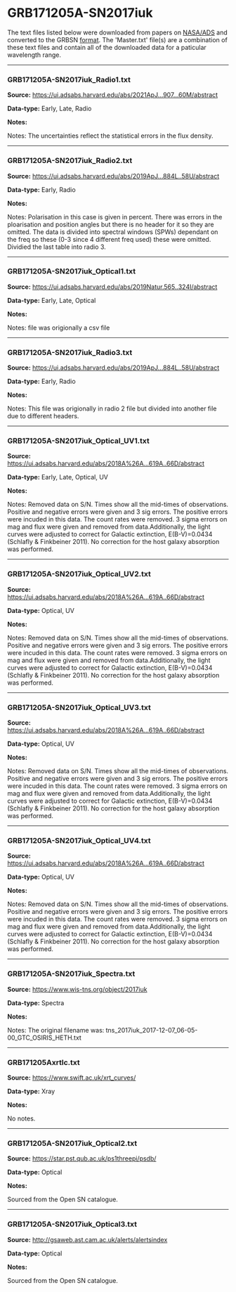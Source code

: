 # GRB171205A-SN2017iuk

The text files listed below were downloaded from papers on [NASA/ADS](https://ui.adsabs.harvard.edu) and converted to the GRBSN [format](https://github.com/GabrielF98/GRBSNWebtool/tree/master/Webtool/static/SourceData). The 'Master.txt' file(s) are a combination of these text files and contain all of the downloaded data for a paticular wavelength range.

***

### GRB171205A-SN2017iuk_Radio1.txt

**Source:** https://ui.adsabs.harvard.edu/abs/2021ApJ...907...60M/abstract

**Data-type:** Early, Late, Radio

**Notes:**

Notes: The uncertainties reflect the statistical errors in the flux density.


***

### GRB171205A-SN2017iuk_Radio2.txt

**Source:** https://ui.adsabs.harvard.edu/abs/2019ApJ...884L..58U/abstract

**Data-type:** Early, Radio

**Notes:**

Notes: Polarisation in this case is given in percent. There was errors in the ploarisation and position angles but there is no header for it so they are omitted. The data is divided into spectral windows (SPWs) dependant on the freq so these (0-3 since 4 different freq used) these were omitted. Dividied the last table into radio 3.


***

### GRB171205A-SN2017iuk_Optical1.txt

**Source:** https://ui.adsabs.harvard.edu/abs/2019Natur.565..324I/abstract

**Data-type:** Early, Late, Optical

**Notes:**

Notes: file was origionally a csv file


***

### GRB171205A-SN2017iuk_Radio3.txt

**Source:** https://ui.adsabs.harvard.edu/abs/2019ApJ...884L..58U/abstract

**Data-type:** Early, Radio

**Notes:**

Notes: This file was origionally in radio 2 file but divided into another file due to different headers.


***

### GRB171205A-SN2017iuk_Optical_UV1.txt

**Source:** https://ui.adsabs.harvard.edu/abs/2018A%26A...619A..66D/abstract

**Data-type:** Early, Late, Optical, UV

**Notes:**

Notes: Removed data on S/N. Times show all the mid-times of observations. Positive and negative errors were given and 3 sig errors. The positive errors were incuded in this data. The count rates were removed. 3 sigma errors on mag and flux were given and removed from data.Additionally, the light curves were adjusted to correct for Galactic extinction, E(B-V)=0.0434 (Schlafly & Finkbeiner 2011). No correction for the host galaxy absorption was performed.


***

### GRB171205A-SN2017iuk_Optical_UV2.txt

**Source:** https://ui.adsabs.harvard.edu/abs/2018A%26A...619A..66D/abstract

**Data-type:** Optical, UV

**Notes:**

Notes: Removed data on S/N. Times show all the mid-times of observations. Positive and negative errors were given and 3 sig errors. The positive errors were incuded in this data. The count rates were removed. 3 sigma errors on mag and flux were given and removed from data.Additionally, the light curves were adjusted to correct for Galactic extinction, E(B-V)=0.0434 (Schlafly & Finkbeiner 2011). No correction for the host galaxy absorption was performed.


***

### GRB171205A-SN2017iuk_Optical_UV3.txt

**Source:** https://ui.adsabs.harvard.edu/abs/2018A%26A...619A..66D/abstract

**Data-type:** Optical, UV

**Notes:**

Notes: Removed data on S/N. Times show all the mid-times of observations. Positive and negative errors were given and 3 sig errors. The positive errors were incuded in this data. The count rates were removed. 3 sigma errors on mag and flux were given and removed from data.Additionally, the light curves were adjusted to correct for Galactic extinction, E(B-V)=0.0434 (Schlafly & Finkbeiner 2011). No correction for the host galaxy absorption was performed.


***

### GRB171205A-SN2017iuk_Optical_UV4.txt

**Source:** https://ui.adsabs.harvard.edu/abs/2018A%26A...619A..66D/abstract

**Data-type:** Optical, UV

**Notes:**

Notes: Removed data on S/N. Times show all the mid-times of observations. Positive and negative errors were given and 3 sig errors. The positive errors were incuded in this data. The count rates were removed. 3 sigma errors on mag and flux were given and removed from data.Additionally, the light curves were adjusted to correct for Galactic extinction, E(B-V)=0.0434 (Schlafly & Finkbeiner 2011). No correction for the host galaxy absorption was performed.


***

### GRB171205A-SN2017iuk_Spectra.txt

**Source:** https://www.wis-tns.org/object/2017iuk

**Data-type:** Spectra

**Notes:**

Notes: The original filename was: tns_2017iuk_2017-12-07_06-05-00_GTC_OSIRIS_HETH.txt


***

### GRB171205Axrtlc.txt

**Source:** https://www.swift.ac.uk/xrt_curves/

**Data-type:** Xray

**Notes:**

No notes.

***

### GRB171205A-SN2017iuk_Optical2.txt

**Source:** https://star.pst.qub.ac.uk/ps1threepi/psdb/

**Data-type:** Optical

**Notes:**

Sourced from the Open SN catalogue.


***

### GRB171205A-SN2017iuk_Optical3.txt

**Source:** http://gsaweb.ast.cam.ac.uk/alerts/alertsindex

**Data-type:** Optical

**Notes:**

Sourced from the Open SN catalogue.

